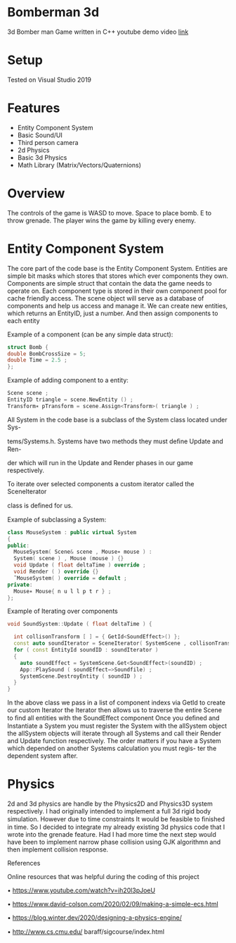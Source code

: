 # Bomberman 3d
3d Bomber man Game written in C++ youtube demo video [link](https://www.youtube.com/watch?v=NvjPOeYqf6w)

# Setup
Tested on Visual Studio 2019

# Features

- Entity Component System
- Basic Sound/UI
- Third person camera
- 2d Physics
- Basic 3d Physics
- Math Library (Matrix/Vectors/Quaternions)
# Overview

The controls of the game is WASD to move. Space to place bomb. E to throw grenade. The player wins the game by killing every enemy.

# Entity Component System

The core part of the code base is the Entity Component System. Entities are simple bit masks which stores that stores which ever components they own.
Components are simple struct that contain the data the game needs to operate on. Each component type is stored in their own component pool for cache
friendly access. The scene object will serve as a database of components and help us access and manage it. We can create new entities, which returns an EntityID, just a number. And then assign components to each entity

Example of a component (can be any simple data struct):
```c++
struct Bomb {
double BombCrossSize = 5;
double Time = 2.5 ;
};
```

Example of adding component to a entity:

```c++
Scene scene ;
EntityID triangle = scene.NewEntity () ;
Transform∗ pTransform = scene.Assign<Transform>( triangle ) ;
```


All System in the code base is a subclass of the System class located under Sys-

tems/Systems.h. Systems have two methods they must deﬁne Update and Ren-

der which will run in the Update and Render phases in our game respectively.

To iterate over selected components a custom iterator called the SceneIterator

class is deﬁned for us.

Example of subclassing a System:

```c++
class MouseSystem : public virtual System
{
public:
  MouseSystem( Scene& scene , Mouse∗ mouse ) :
  System( scene ) , Mouse (mouse ) {}
  void Update ( float deltaTime ) override ;
  void Render ( ) override {}
  ˜MouseSystem( ) override = default ;
private:
  Mouse∗ Mouse{ n u l l p t r } ;
};
```


Example of Iterating over components

```c++
void SoundSystem::Update ( float deltaTime ) {

  int collisonTransform [ ] = { GetId<SoundEffect>() };
  const auto soundIterator = SceneIterator( SystemScene , collisonTransform , 1 ) ;
  for ( const EntityId soundID : soundIterator )
  {
    auto soundEffect = SystemScene.Get<SoundEffect>(soundID) ;
    App::PlaySound ( soundEffect−>Soundfile) ;
    SystemScene.DestroyEntity ( soundID ) ;
  }
}
```

In the above class we pass in a list of component indexs via GetId to create our
custom Iterator the Iterator then allows us to traverse the entire Scene to ﬁnd
all entities with the SoundEﬀect component
Once you deﬁned and Instantiate a System you must register the System with
the allSystem object the allSystem objects will iterate through all Systems and
call their Render and Update function respectively. The order matters if you
have a System which depended on another Systems calculation you must regis-
ter the dependent system after.

# Physics

2d and 3d physics are handle by the Physics2D and Physics3D system respectively.
I had originally intended to implement a full 3d rigid body simulation. However
due to time constraints It would be feasible to ﬁnished in time. So I decided
to integrate my already existing 3d physics code that I wrote into the grenade
feature. Had I had more time the next step would have been to implement narrow phase
collision using GJK algorithmn and then implement collision response.

References

Online resources that was helpful during the coding of this project

• https://www.youtube.com/watch?v=ih20l3pJoeU

• https://www.david-colson.com/2020/02/09/making-a-simple-ecs.html

• https://blog.winter.dev/2020/designing-a-physics-engine/

• http://www.cs.cmu.edu/ baraﬀ/sigcourse/index.html

